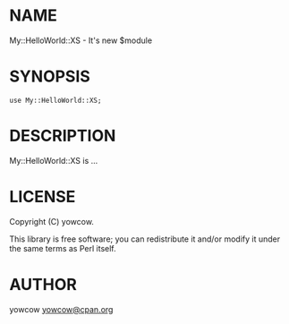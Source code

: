 # NAME

My::HelloWorld::XS - It's new $module

# SYNOPSIS

    use My::HelloWorld::XS;

# DESCRIPTION

My::HelloWorld::XS is ...

# LICENSE

Copyright (C) yowcow.

This library is free software; you can redistribute it and/or modify
it under the same terms as Perl itself.

# AUTHOR

yowcow <yowcow@cpan.org>
